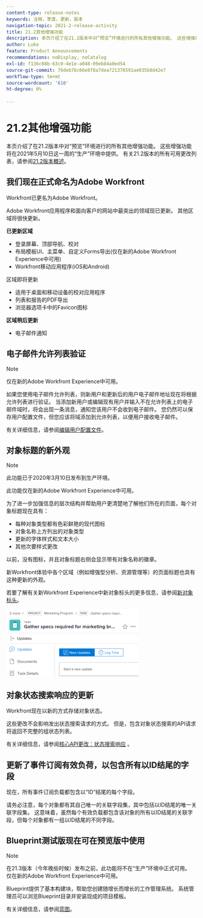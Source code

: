 ```yaml
---
content-type: release-notes
keywords: 注释，季度，更新，版本
navigation-topic: 2021-2-release-activity
title: 21.2其他增强功能
description: 本页介绍了在21.2版本中对“预览”环境进行的所有其他增强功能。 这些增强功能将在2021年5月10日这一周的“生产”环境中提供。 有关21.2版本中可用的所有更改列表，请参阅21.2版本概述。
author: Luke
feature: Product Announcements
recommendations: noDisplay, noCatalog
exl-id: f136c08b-63c0-4e1e-a048-09eb84a0ed54
source-git-commit: 76deb76c66e8f8a7dea721378591ae035b8d42e7
workflow-type: tm+mt
source-wordcount: '610'
ht-degree: 0%

---
```


# 21.2其他增强功能

本页介绍了在21.2版本中对“预览”环境进行的所有其他增强功能。 这些增强功能将在2021年5月10日这一周的“生产”环境中提供。 有关21.2版本的所有可用更改列表，请参阅[21.2版本概述](../../../product-announcements/product-releases/21.2-release-activity/21-2-release-overview.md)。

## 我们现在正式命名为Adobe Workfront

Workfront已更名为Adobe Workfront。

Adobe Workfront应用程序和面向客户的网站中最突出的领域现已更新。 其他区域将很快更新。

**已更新区域**

* 登录屏幕、顶部导航、校对
* 布局模板UI、主菜单、自定义Forms导出(仅在新的Adobe Workfront Experience中可用)
* Workfront移动应用程序(iOS和Android)

区域即将更新

* 适用于桌面和移动设备的校对应用程序
* 列表和报告的PDF导出
* 浏览器选项卡中的Favicon图标

**区域稍后更新**

* 电子邮件通知

## 电子邮件允许列表验证

>[!NOTE]
>
>仅在新的Adobe Workfront Experience中可用。

如果您使用电子邮件允许列表，则新用户和更新后的用户电子邮件地址现在将根据允许列表进行验证。 当添加新用户或编辑现有用户并输入不在允许列表上的电子邮件域时，将会出现一条消息，通知您该用户不会收到电子邮件。 您仍然可以保存用户配置文件，但您应该将域添加到允许列表，以便用户接收电子邮件。

有关详细信息，请参阅[编辑用户配置文件](../../../administration-and-setup/add-users/create-and-manage-users/edit-a-users-profile.md)。

## 对象标题的新外观

>[!NOTE]
>
>此功能已于2020年3月10日发布到生产环境。
>
>此功能仅在新的Adobe Workfront Experience中可用。

为了进一步加强信息的层次结构并帮助用户更清楚地了解他们所在的页面，每个对象标题现在具有：

* 每种对象类型都有色彩鲜艳的现代图标
* 对象名称上方列出的对象类型
* 更新的字体样式和文本大小
* 其他次要样式更改

以前，没有图标，并且对象标题右侧会显示带有对象名称的徽章。

新Workfront体验中各个区域（例如增强型分析、资源管理等）的页面标题也具有这种更新的外观。

若要了解有关新Workfront Experience中新对象标头的更多信息，请参阅[新对象标头](../../../workfront-basics/the-new-workfront-experience/new-object-headers.md)。

![](assets/product-announcement-object-header-350x179.png)

## 对象状态搜索响应的更新

Workfront现在以新的方式存储对象状态。

这些更改不会影响发出状态搜索请求的方式。 但是，包含对象状态搜索的API请求将返回不完整的组状态列表。

有关详细信息，请参阅[核心API更改：状态搜索响应](../../../wf-api/api/api-changes-search.md) 。

## 更新了事件订阅有效负荷，以包含所有以ID结尾的字段

现在，所有事件订阅负载都包含以“ID”结尾的每个字段。

请务必注意，每个对象都有其自己唯一的关联字段集，其中包括以ID结尾的唯一关联字段集。 这意味着，虽然每个有效负载都包含该对象的所有以ID结尾的关联字段，但每个对象都有一组以ID结尾的不同字段。

## Blueprint测试版现在可在预览版中使用

>[!NOTE]
>
>在21.3版本（今年晚些时候）发布之前，此功能将不在“生产”环境中正式可用。 仅在新的Adobe Workfront Experience中可用。

Blueprint提供了基本构建块，帮助您创建随增长而增长的工作管理系统。 系统管理员可以浏览Blueprint目录并安装现成的项目模板。

有关详细信息，请参阅[蓝图](../../../administration-and-setup/blueprints/blueprints.md)。
